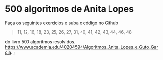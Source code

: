 # 500 algoritmos de Anita Lopes

Faça os seguintes exercícios e suba o código no Github

> 11, 12, 16, 18, 23, 25, 26, 27, 31, 40,  41, 42, 43, 44, 46, 48 

do livro 500 algoritmos resolvidos. https://www.academia.edu/40204594/Algoritmos_Anita_Lopes_e_Guto_Garcia. ;
